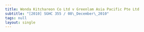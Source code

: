 ```yaml
---
title: Wonda Kitchareon Co Ltd v Greenlam Asia Pacific Pte Ltd
subtitle: "[2010] SGHC 355 / 08\_December\_2010"
tags: null
layout: single
---
```


